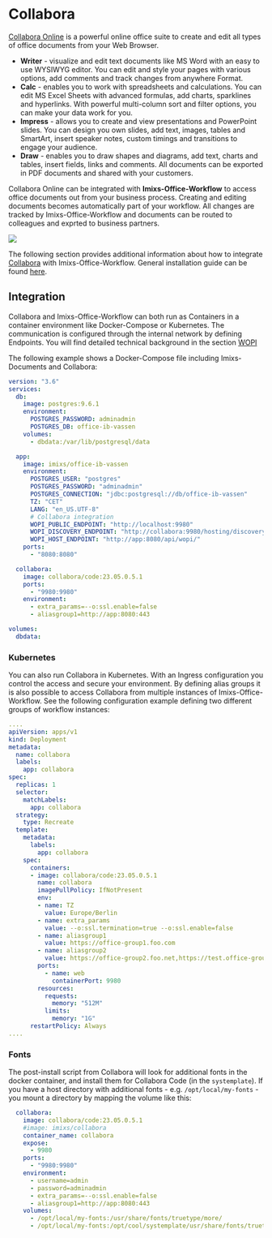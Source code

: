 #  Collabora

[Collabora Online](https://www.collaboraoffice.com/)  is a powerful online office suite to create and edit all types of office documents from your Web Browser.  


 - **Writer** - visualize and edit text documents like MS Word with an easy to use WYSIWYG editor. You can edit and style your pages with various options, add comments and track changes from anywhere Format.
 - **Calc** - enables you to work with spreadsheets and calculations. You can edit MS Excel Sheets with  advanced formulas, add charts, sparklines and hyperlinks.  With powerful multi-column sort and filter options, you can make your data work for you.
 - **Impress** - allows you to create and view presentations and PowerPoint slides. You can design you own slides, add text, images, tables and SmartArt, insert speaker notes, custom timings and transitions to engage your audience. 
 - **Draw** - enables you to draw shapes and diagrams, add text, charts and tables, insert fields, links and comments. All documents can be exported in PDF documents and shared with your customers. 
 
Collabora Online can be integrated with **Imixs-Office-Workflow** to access office documents out from your business process. Creating and editing documents becomes automatically part of your workflow. All changes are tracked by Imixs-Office-Workflow and documents can be routed to colleagues and exprted to business partners. 

<img class="screenshot" src="../collabora/screen-001.png" />

The following section provides additional information about how to integrate [Collabora](https://www.collaboraoffice.com/) with Imixs-Office-Workflow. General installation guide can be found [here](https://sdk.collaboraonline.com/docs/installation/index.html).

## Integration

Collabora and Imixs-Office-Workflow can both run as Containers in a container environment like Docker-Compose or Kubernetes. The communication is configured through the internal network by defining Endpoints. You will find detailed technical background in the section [WOPI](./wopi.md)


The following example shows a Docker-Compose file including Imixs-Documents and Collabora:

```yaml
version: "3.6"
services:
  db:
    image: postgres:9.6.1
    environment:
      POSTGRES_PASSWORD: adminadmin
      POSTGRES_DB: office-ib-vassen
    volumes:
      - dbdata:/var/lib/postgresql/data

  app:
    image: imixs/office-ib-vassen
    environment:
      POSTGRES_USER: "postgres"
      POSTGRES_PASSWORD: "adminadmin"
      POSTGRES_CONNECTION: "jdbc:postgresql://db/office-ib-vassen"
      TZ: "CET"
      LANG: "en_US.UTF-8"
      # Collabora integration
      WOPI_PUBLIC_ENDPOINT: "http://localhost:9980"
      WOPI_DISCOVERY_ENDPOINT: "http://collabora:9980/hosting/discovery"
      WOPI_HOST_ENDPOINT: "http://app:8080/api/wopi/"
    ports:
      - "8080:8080"

  collabora:
    image: collabora/code:23.05.0.5.1
    ports:
      - "9980:9980"
    environment:
      - extra_params=--o:ssl.enable=false
      - aliasgroup1=http://app:8080:443

volumes:
  dbdata:
```


### Kubernetes

You can also run Collabora in Kubernetes. With an Ingress configuration you control the access and secure your environment. By defining alias groups it is also possible to access Collabora from multiple instances of Imixs-Office-Workflow. See the following configuration example defining two different groups of workflow instances:

```yaml
....
apiVersion: apps/v1
kind: Deployment
metadata:
  name: collabora
  labels: 
    app: collabora
spec:
  replicas: 1
  selector: 
    matchLabels:
      app: collabora
  strategy:
    type: Recreate
  template:
    metadata:
      labels:
        app: collabora
    spec:
      containers:
      - image: collabora/code:23.05.0.5.1
        name: collabora
        imagePullPolicy: IfNotPresent
        env:
        - name: TZ
          value: Europe/Berlin
        - name: extra_params
          value: --o:ssl.termination=true --o:ssl.enable=false
        - name: aliasgroup1
          value: https://office-group1.foo.com
        - name: aliasgroup2
          value: https://office-group2.foo.net,https://test.office-group2.foot.net
        ports: 
          - name: web
            containerPort: 9980
        resources:
          requests:
            memory: "512M"
          limits:
            memory: "1G"
      restartPolicy: Always
....
```



### Fonts

The post-install script from Collabora will look for additional fonts in the docker container, and install them for Collabora Code (in the `systemplate`). If you have a host directory with additional fonts - e.g. `/opt/local/my-fonts` - you mount a directory by mapping the volume like this:

```yaml
  collabora:
    image: collabora/code:23.05.0.5.1
    #image: imixs/collabora
    container_name: collabora
    expose:
      - 9980
    ports:
      - "9980:9980"
    environment:
      - username=admin
      - password=adminadmin
      - extra_params=--o:ssl.enable=false
      - aliasgroup1=http://app:8080:443
    volumes:
      - /opt/local/my-fonts:/usr/share/fonts/truetype/more/
      - /opt/local/my-fonts:/opt/cool/systemplate/usr/share/fonts/truetype/more/
```
